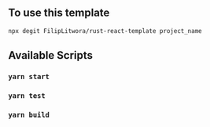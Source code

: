 ## To use this template

```sh
npx degit FilipLitwora/rust-react-template project_name
```
## Available Scripts

### `yarn start`

### `yarn test`

### `yarn build`

